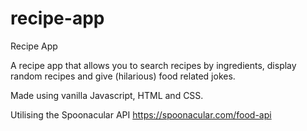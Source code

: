 # recipe-app
Recipe App

A recipe app that allows you to search recipes by ingredients, display random recipes and give (hilarious) food related jokes.

Made using vanilla Javascript, HTML and CSS.

Utilising the Spoonacular API https://spoonacular.com/food-api 

